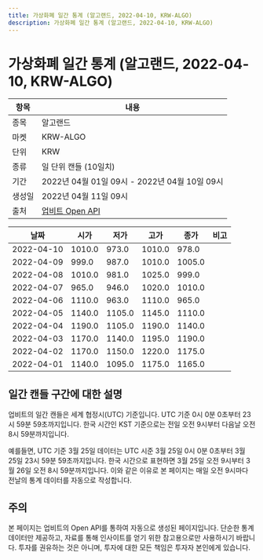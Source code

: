 ```yaml
---
title: 가상화폐 일간 통계 (알고랜드, 2022-04-10, KRW-ALGO)
description: 가상화폐 일간 통계 (알고랜드, 2022-04-10, KRW-ALGO)
---
```



가상화폐 일간 통계 (알고랜드, 2022-04-10, KRW-ALGO)
===

|항목|내용|
|--|--|
|종목|알고랜드|
|마켓|KRW-ALGO|
|단위|KRW|
|종류|일 단위 캔들 (10일치)|
|기간|2022년 04월 01일 09시 - 2022년 04월 10일 09시|
|생성일|2022년 04월 11일 09시|
|출처|[업비트 Open API](https://docs.upbit.com)|


|날짜|시가|저가|고가|종가|비고|
|--|--|--|--|--|--|
|2022-04-10|1010.0|973.0|1010.0|978.0|    |
|2022-04-09|999.0|987.0|1010.0|1005.0|    |
|2022-04-08|1010.0|981.0|1025.0|999.0|    |
|2022-04-07|965.0|946.0|1020.0|1010.0|    |
|2022-04-06|1110.0|963.0|1110.0|965.0|    |
|2022-04-05|1140.0|1105.0|1145.0|1110.0|    |
|2022-04-04|1190.0|1105.0|1190.0|1140.0|    |
|2022-04-03|1170.0|1140.0|1195.0|1190.0|    |
|2022-04-02|1170.0|1150.0|1220.0|1175.0|    |
|2022-04-01|1140.0|1095.0|1175.0|1165.0|    |


일간 캔들 구간에 대한 설명
---


업비트의 일간 캔들은 세계 협정시(UTC) 기준입니다. 
UTC 기준 0시 0분 0초부터 23시 59분 59초까지입니다. 
한국 시간인 KST 기준으로는 전일 오전 9시부터 다음날 오전 8시 59분까지입니다. 


예를들면, UTC 기준 3월 25일 데이터는 UTC 시준 3월 25일 0시 0분 0초부터 3월 25일 23시 59분 59초까지입니다. 
한국 시간으로 표현하면 3월 25일 오전 9시부터 3월 26일 오전 8시 59분까지입니다. 
이와 같은 이유로 본 페이지는 매일 오전 9시마다 전날의 통계 데이터를 자동으로 작성합니다. 


주의
---


본 페이지는 업비트의 Open API를 통하여 자동으로 생성된 페이지입니다. 
단순한 통계 데이터만 제공하고, 자료를 통해 인사이트를 얻기 위한 참고용으로만 사용하시기 바랍니다. 
투자를 권유하는 것은 아니며, 투자에 대한 모든 책임은 투자자 본인에게 있습니다. 
